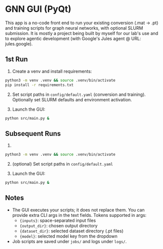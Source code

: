 # GNN GUI (PyQt)

This app is a no-code front end to run your existing conversion (.mat -> .pt) and training scripts for graph neural networks, with optional SLURM submission.
It is mostly a project being built by myself for our lab's use and to explore agentic development (with Google's Jules agent @ URL: jules.google).
## 1st Run

1. Create a venv and install requirements:

```bash
python3 -m venv .venv && source .venv/bin/activate
pip install -r requirements.txt
```

2. Set script paths in `config/default.yaml` (conversion and training). Optionally set SLURM defaults and environment activation.

3. Launch the GUI:

```bash
python src/main.py &
```
## Subsequent Runs
1. 
```bash
python3 -m venv .venv && source .venv/bin/activate
```
2. (optional) Set script paths in `config/default.yaml`

3. Launch the GUI:

```bash
python src/main.py &

```

## Notes
- The GUI executes your scripts; it does not replace them. You can provide extra CLI args in the text fields. Tokens supported in args:
  - `{inputs}`: space-separated input files
  - `{output_dir}`: chosen output directory
  - `{dataset_dir}`: selected dataset directory (.pt files)
  - `{model}`: selected model key from the dropdown
- Job scripts are saved under `jobs/` and logs under `logs/`.
